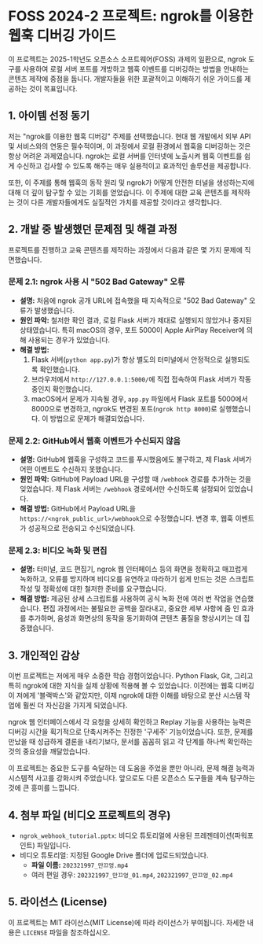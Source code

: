 # FOSS 2024-2 프로젝트: ngrok를 이용한 웹훅 디버깅 가이드

이 프로젝트는 2025-1학년도 오픈소스 소프트웨어(FOSS) 과제의 일환으로, ngrok 도구를 사용하여 로컬 서버 포트를 개방하고 웹훅 이벤트를 디버깅하는 방법을 안내하는 콘텐츠 제작에 중점을 둡니다. 개발자들을 위한 포괄적이고 이해하기 쉬운 가이드를 제공하는 것이 목표입니다.
## 1. 아이템 선정 동기

저는 "ngrok를 이용한 웹훅 디버깅" 주제를 선택했습니다. 현대 웹 개발에서 외부 API 및 서비스와의 연동은 필수적이며, 이 과정에서 로컬 환경에서 웹훅을 디버깅하는 것은 항상 어려운 과제였습니다. ngrok는 로컬 서버를 인터넷에 노출시켜 웹훅 이벤트를 쉽게 수신하고 검사할 수 있도록 해주는 매우 실용적이고 효과적인 솔루션을 제공합니다.

또한, 이 주제를 통해 웹훅의 동작 원리 및 ngrok가 어떻게 안전한 터널을 생성하는지에 대해 더 깊이 탐구할 수 있는 기회를 얻었습니다. 이 주제에 대한 교육 콘텐츠를 제작하는 것이 다른 개발자들에게도 실질적인 가치를 제공할 것이라고 생각합니다.
## 2. 개발 중 발생했던 문제점 및 해결 과정

프로젝트를 진행하고 교육 콘텐츠를 제작하는 과정에서 다음과 같은 몇 가지 문제에 직면했습니다.

### 문제 2.1: ngrok 사용 시 "502 Bad Gateway" 오류

* **설명:** 처음에 ngrok 공개 URL에 접속했을 때 지속적으로 "502 Bad Gateway" 오류가 발생했습니다.
* **원인 파악:** 철저한 확인 결과, 로컬 Flask 서버가 제대로 실행되지 않았거나 중지된 상태였습니다. 특히 macOS의 경우, 포트 5000이 Apple AirPlay Receiver에 의해 사용되는 경우가 있었습니다.
* **해결 방법:**
    1.  Flask 서버(`python app.py`)가 항상 별도의 터미널에서 안정적으로 실행되도록 확인했습니다.
    2.  브라우저에서 `http://127.0.0.1:5000/`에 직접 접속하여 Flask 서버가 작동 중인지 확인했습니다.
    3.  macOS에서 문제가 지속될 경우, `app.py` 파일에서 Flask 포트를 5000에서 8000으로 변경하고, ngrok도 변경된 포트(`ngrok http 8000`)로 실행했습니다. 이 방법으로 문제가 해결되었습니다.

### 문제 2.2: GitHub에서 웹훅 이벤트가 수신되지 않음

* **설명:** GitHub에 웹훅을 구성하고 코드를 푸시했음에도 불구하고, 제 Flask 서버가 어떤 이벤트도 수신하지 못했습니다.
* **원인 파악:** GitHub에 Payload URL을 구성할 때 `/webhook` 경로를 추가하는 것을 잊었습니다. 제 Flask 서버는 `/webhook` 경로에서만 수신하도록 설정되어 있었습니다.
* **해결 방법:** GitHub에서 Payload URL을 `https://<ngrok_public_url>/webhook`으로 수정했습니다. 변경 후, 웹훅 이벤트가 성공적으로 전송되고 수신되었습니다.

### 문제 2.3: 비디오 녹화 및 편집

* **설명:** 터미널, 코드 편집기, ngrok 웹 인터페이스 등의 화면을 정확하고 매끄럽게 녹화하고, 오류를 방지하며 비디오를 유연하고 따라하기 쉽게 만드는 것은 스크립트 작성 및 정확성에 대한 철저한 준비를 요구했습니다.
* **해결 방법:** 제공된 상세 스크립트를 사용하여 공식 녹화 전에 여러 번 작업을 연습했습니다. 편집 과정에서는 불필요한 공백을 잘라내고, 중요한 세부 사항에 줌 인 효과를 추가하며, 음성과 화면상의 동작을 동기화하여 콘텐츠 품질을 향상시키는 데 집중했습니다.
## 3. 개인적인 감상

이번 프로젝트는 저에게 매우 소중한 학습 경험이었습니다. Python Flask, Git, 그리고 특히 ngrok에 대한 지식을 실제 상황에 적용해 볼 수 있었습니다. 이전에는 웹훅 디버깅이 저에게 '블랙박스'와 같았지만, 이제 ngrok에 대한 이해를 바탕으로 분산 시스템 작업에 훨씬 더 자신감을 가지게 되었습니다.

ngrok 웹 인터페이스에서 각 요청을 상세히 확인하고 Replay 기능을 사용하는 능력은 디버깅 시간을 획기적으로 단축시켜주는 진정한 '구세주' 기능이었습니다. 또한, 문제를 만났을 때 성급하게 결론을 내리기보다, 문서를 꼼꼼히 읽고 각 단계를 하나씩 확인하는 것의 중요성을 깨달았습니다.

이 프로젝트는 중요한 도구를 숙달하는 데 도움을 주었을 뿐만 아니라, 문제 해결 능력과 시스템적 사고를 강화시켜 주었습니다. 앞으로도 다른 오픈소스 도구들을 계속 탐구하는 것에 큰 흥미를 느낍니다.
## 4. 첨부 파일 (비디오 프로젝트의 경우)

* `ngrok_webhook_tutorial.pptx`: 비디오 튜토리얼에 사용된 프레젠테이션(파워포인트) 파일입니다.
* 비디오 튜토리얼: 지정된 Google Drive 폴더에 업로드되었습니다.
    * **파일 이름:** `202321997_만끄엉.mp4`
    * 여러 편일 경우: `202321997_만끄엉_01.mp4`, `202321997_만끄엉_02.mp4`
## 5. 라이선스 (License)

이 프로젝트는 MIT 라이선스(MIT License)에 따라 라이선스가 부여됩니다. 자세한 내용은 `LICENSE` 파일을 참조하십시오.

